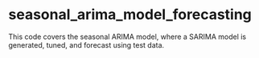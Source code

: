 # seasonal_arima_model_forecasting
This code covers the seasonal ARIMA model, where a SARIMA model is generated, tuned, and forecast using test data.
